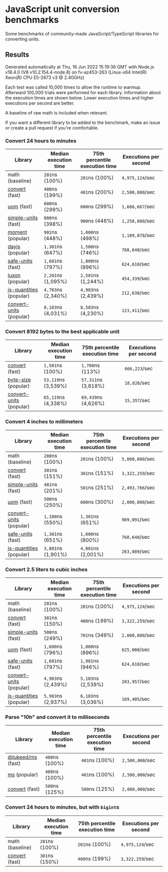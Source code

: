 # JavaScript unit conversion benchmarks

Some benchmarks of community-made JavaScript/TypeScript libraries for converting units.

## Results

<!-- beginblock(results) -->

Generated automatically at Thu, 16 Jun 2022 15:19:36 GMT with Node.js v18.4.0 (V8 v10.2.154.4-node.8) on fv-az453-263 (Linux-x64 Intel(R) Xeon(R) CPU E5-2673 v3 @ 2.40GHz)

Each test was called 10,000 times to allow the runtime to warmup.
Afterward 100,000 trials were performed for each library.
Information about the execution times are shown below.
Lower execution times and higher executions per second are better.

A baseline of raw math is included when relevant.

If you want a different library to be added to the benchmark, make an issue or create a pull request if you're comfortable.

### Convert 24 hours to minutes

| Library                                                            | Median execution time | 75th percentile execution time | Executions per second |
| ------------------------------------------------------------------ | --------------------- | ------------------------------ | --------------------- |
| math (baseline)                                                    | `201`ns (100%)        | `201`ns (100%)                 | `4,975,124`/sec       |
| [convert](https://npmjs.com/package/convert) (fast)                | `400`ns (199%)        | `401`ns (200%)                 | `2,500,000`/sec       |
| [uom](https://npmjs.com/package/uom) (fast)                        | `600`ns (299%)        | `600`ns (299%)                 | `1,666,667`/sec       |
| [simple-units](https://npmjs.com/package/simple-units) (fast)      | `800`ns (398%)        | `900`ns (448%)                 | `1,250,000`/sec       |
| [moment](https://npmjs.com/package/moment) (popular)               | `901`ns (448%)        | `1,000`ns (498%)               | `1,109,878`/sec       |
| [dayjs](https://npmjs.com/package/dayjs) (popular)                 | `1,301`ns (647%)      | `1,500`ns (746%)               | `768,640`/sec         |
| [safe-units](https://npmjs.com/package/safe-units) (fast)          | `1,601`ns (797%)      | `1,800`ns (896%)               | `624,610`/sec         |
| [luxon](https://npmjs.com/package/luxon) (popular)                 | `2,201`ns (1,095%)    | `2,501`ns (1,244%)             | `454,339`/sec         |
| [js-quantities](https://npmjs.com/package/js-quantities) (popular) | `4,703`ns (2,340%)    | `4,903`ns (2,439%)             | `212,630`/sec         |
| [convert-units](https://npmjs.com/package/convert-units) (popular) | `8,103`ns (4,031%)    | `8,503`ns (4,230%)             | `123,411`/sec         |

### Convert 8192 bytes to the best applicable unit

| Library                                                            | Median execution time | 75th percentile execution time | Executions per second |
| ------------------------------------------------------------------ | --------------------- | ------------------------------ | --------------------- |
| [convert](https://npmjs.com/package/convert) (fast)                | `1,501`ns (100%)      | `1,700`ns (113%)               | `666,223`/sec         |
| [byte-size](https://npmjs.com/package/byte-size) (popular)         | `53,119`ns (3,539%)   | `57,311`ns (3,818%)            | `18,826`/sec          |
| [convert-units](https://npmjs.com/package/convert-units) (popular) | `65,119`ns (4,338%)   | `69,439`ns (4,626%)            | `15,357`/sec          |

### Convert 4 inches to millimeters

| Library                                                            | Median execution time | 75th percentile execution time | Executions per second |
| ------------------------------------------------------------------ | --------------------- | ------------------------------ | --------------------- |
| math (baseline)                                                    | `200`ns (100%)        | `201`ns (100%)                 | `5,000,000`/sec       |
| [convert](https://npmjs.com/package/convert) (fast)                | `301`ns (151%)        | `301`ns (151%)                 | `3,322,259`/sec       |
| [simple-units](https://npmjs.com/package/simple-units) (fast)      | `401`ns (201%)        | `501`ns (251%)                 | `2,493,766`/sec       |
| [uom](https://npmjs.com/package/uom) (fast)                        | `500`ns (250%)        | `600`ns (300%)                 | `2,000,000`/sec       |
| [convert-units](https://npmjs.com/package/convert-units) (popular) | `1,100`ns (550%)      | `1,301`ns (651%)               | `909,091`/sec         |
| [safe-units](https://npmjs.com/package/safe-units) (fast)          | `1,301`ns (651%)      | `1,600`ns (800%)               | `768,640`/sec         |
| [js-quantities](https://npmjs.com/package/js-quantities) (popular) | `3,801`ns (1,901%)    | `4,001`ns (2,001%)             | `263,089`/sec         |

### Convert 2.5 liters to cubic inches

| Library                                                            | Median execution time | 75th percentile execution time | Executions per second |
| ------------------------------------------------------------------ | --------------------- | ------------------------------ | --------------------- |
| math (baseline)                                                    | `201`ns (100%)        | `201`ns (100%)                 | `4,975,124`/sec       |
| [convert](https://npmjs.com/package/convert) (fast)                | `301`ns (150%)        | `400`ns (199%)                 | `3,322,259`/sec       |
| [simple-units](https://npmjs.com/package/simple-units) (fast)      | `500`ns (249%)        | `701`ns (349%)                 | `2,000,000`/sec       |
| [uom](https://npmjs.com/package/uom) (fast)                        | `1,600`ns (796%)      | `1,800`ns (896%)               | `625,000`/sec         |
| [safe-units](https://npmjs.com/package/safe-units) (fast)          | `1,601`ns (797%)      | `1,901`ns (946%)               | `624,610`/sec         |
| [convert-units](https://npmjs.com/package/convert-units) (popular) | `4,903`ns (2,439%)    | `5,103`ns (2,539%)             | `203,957`/sec         |
| [js-quantities](https://npmjs.com/package/js-quantities) (popular) | `5,903`ns (2,937%)    | `6,103`ns (3,036%)             | `169,405`/sec         |

### Parse "10h" and convert it to milliseconds

| Library                                                   | Median execution time | 75th percentile execution time | Executions per second |
| --------------------------------------------------------- | --------------------- | ------------------------------ | --------------------- |
| [@lukeed/ms](https://npmjs.com/package/@lukeed/ms) (fast) | `400`ns (100%)        | `401`ns (100%)                 | `2,500,000`/sec       |
| [ms](https://npmjs.com/package/ms) (popular)              | `400`ns (100%)        | `401`ns (100%)                 | `2,500,000`/sec       |
| [convert](https://npmjs.com/package/convert) (fast)       | `500`ns (125%)        | `500`ns (125%)                 | `2,000,000`/sec       |

### Convert 24 hours to minutes, but with `bigint`s

| Library                                             | Median execution time | 75th percentile execution time | Executions per second |
| --------------------------------------------------- | --------------------- | ------------------------------ | --------------------- |
| math (baseline)                                     | `201`ns (100%)        | `201`ns (100%)                 | `4,975,124`/sec       |
| [convert](https://npmjs.com/package/convert) (fast) | `301`ns (150%)        | `400`ns (199%)                 | `3,322,259`/sec       |

<!-- endblock(results) -->
